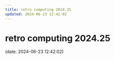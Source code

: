 ```yaml
---
title: retro computing 2024.25
updated: 2024-06-23 12:42:02
---
```


# retro computing 2024.25

(date: 2024-06-23 12:42:02)

